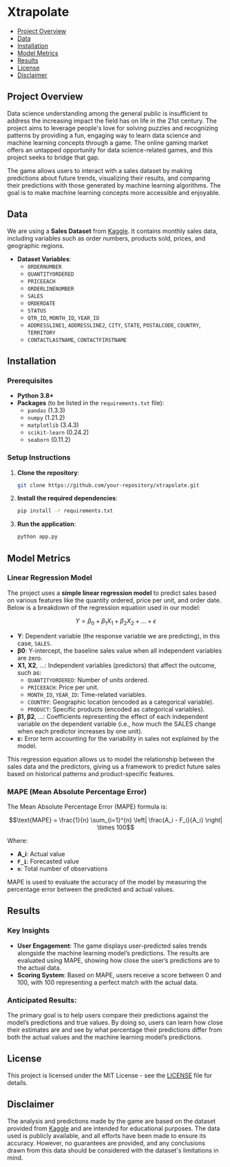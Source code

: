 # Xtrapolate 

- [Project Overview](#project-overview)
- [Data](#data)
- [Installation](#installation)
- [Model Metrics](#model-metrics)
- [Results](#results)
- [License](#license)
- [Disclaimer](#disclaimer)

## Project Overview

Data science understanding among the general public is insufficient to address the increasing impact the field has on life in the 21st century. The project aims to leverage people's love for solving puzzles and recognizing patterns by providing a fun, engaging way to learn data science and machine learning concepts through a game. The online gaming market offers an untapped opportunity for data science-related games, and this project seeks to bridge that gap.

The game allows users to interact with a sales dataset by making predictions about future trends, visualizing their results, and comparing their predictions with those generated by machine learning algorithms. The goal is to make machine learning concepts more accessible and enjoyable.

## Data

We are using a **Sales Dataset** from [Kaggle](https://www.kaggle.com/datasets/kyanyoga/sample-sales-data?resource=download). It contains monthly sales data, including variables such as order numbers, products sold, prices, and geographic regions.

- **Dataset Variables**:
    - `ORDERNUMBER`
    - `QUANTITYORDERED`
    - `PRICEEACH`
    - `ORDERLINENUMBER`
    - `SALES`
    - `ORDERDATE`
    - `STATUS`
    - `QTR_ID`, `MONTH_ID`, `YEAR_ID`
    - `ADDRESSLINE1`, `ADDRESSLINE2`, `CITY`, `STATE`, `POSTALCODE`, `COUNTRY`, `TERRITORY`
    - `CONTACTLASTNAME`, `CONTACTFIRSTNAME`

## Installation

### Prerequisites

- **Python 3.8+**
- **Packages** (to be listed in the `requirements.txt` file):
    - `pandas` (1.3.3)
    - `numpy` (1.21.2)
    - `matplotlib` (3.4.3)
    - `scikit-learn` (0.24.2)
    - `seaborn` (0.11.2)

### Setup Instructions

1. **Clone the repository**:
    ```bash
    git clone https://github.com/your-repository/xtrapolate.git
    ```

2. **Install the required dependencies**:
    ```bash
    pip install -r requirements.txt
    ```

3. **Run the application**:
    ```bash
    python app.py
    ```

## Model Metrics

### Linear Regression Model

The project uses a **simple linear regression model** to predict sales based on various features like the quantity ordered, price per unit, and order date. Below is a breakdown of the regression equation used in our model:

```math
Y = \beta_0 + \beta_1 X_1 + \beta_2 X_2 + \dots + \epsilon
```


- **Y**: Dependent variable (the response variable we are predicting), in this case, `SALES`.
- **β0**: Y-intercept, the baseline sales value when all independent variables are zero.
- **X1, X2**, ...: Independent variables (predictors) that affect the outcome, such as:
  - `QUANTITYORDERED`: Number of units ordered.
  - `PRICEEACH`: Price per unit.
  - `MONTH_ID`, `YEAR_ID`: Time-related variables.
  - `COUNTRY`: Geographic location (encoded as a categorical variable).
  - `PRODUCT`: Specific products (encoded as categorical variables).
- **β1, β2**, ...: Coefficients representing the effect of each independent variable on the dependent variable (i.e., how much the SALES change when each predictor increases by one unit).
- **ε:** Error term accounting for the variability in sales not explained by the model.

This regression equation allows us to model the relationship between the sales data and the predictors, giving us a framework to predict future sales based on historical patterns and product-specific features.

### MAPE (Mean Absolute Percentage Error)

The Mean Absolute Percentage Error (MAPE) formula is:

```math
\text{MAPE} = \frac{1}{n} \sum_{i=1}^{n} \left| \frac{A_i - F_i}{A_i} \right| \times 100
```


Where:
- **A_i**: Actual value
- **`F_i`**: Forecasted value
- **`n`**: Total number of observations

MAPE is used to evaluate the accuracy of the model by measuring the percentage error between the predicted and actual values.

## Results

### Key Insights

- **User Engagement**: The game displays user-predicted sales trends alongside the machine learning model’s predictions. The results are evaluated using MAPE, showing how close the user’s predictions are to the actual data.
- **Scoring System**: Based on MAPE, users receive a score between 0 and 100, with 100 representing a perfect match with the actual data.

### Anticipated Results:

The primary goal is to help users compare their predictions against the model’s predictions and true values. By doing so, users can learn how close their estimates are and see by what percentage their predictions differ from both the actual values and the machine learning model’s predictions.

## License

This project is licensed under the MIT License - see the [LICENSE](LICENSE) file for details.

## Disclaimer

The analysis and predictions made by the game are based on the dataset provided from [Kaggle](https://www.kaggle.com/datasets/kyanyoga/sample-sales-data?resource=download) and are intended for educational purposes. The data used is publicly available, and all efforts have been made to ensure its accuracy. However, no guarantees are provided, and any conclusions drawn from this data should be considered with the dataset's limitations in mind.

